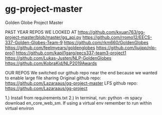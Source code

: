 # gg-project-master
Golden Globe Project Master


PAST YEAR REPOS WE LOOKED AT
https://github.com/kxuan763/gg-project-master/blob/master/gg_api.py
https://github.com/rromo12/EECS-337-Golden-Globes-Team-9
https://github.com/rkm660/GoldenGlobes
https://github.com/feelmyears/goldenglobes
https://github.com/liujjpp/nlp-proj1
https://github.com/kapil1garg/eecs337-team3-project1
https://github.com/Lukas-Justen/NLP-GoldenGlobes
https://github.com/KobraKid/NLP2019Awards


OUR REPOS
We switched our github repo near the end because we wanted to enable large file sharing
Original github repo: https://github.com/Lazaraaus/gg-project-master
LFS github repo: https://github.com/Lazaraaus/gg-project

1.) Install from requirements.txt
2.) In terminal, run: python -m spacy download en_core_web_sm. If using a virtual env remember to run within virtual environ
